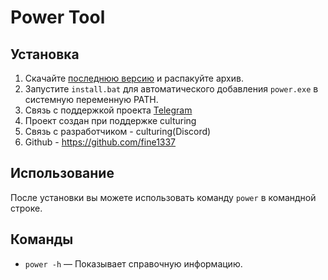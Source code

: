 # Power Tool

## Установка

1. Скачайте [последнюю версию](https://github.com/ваш-репозиторий/releases) и распакуйте архив.
2. Запустите `install.bat` для автоматического добавления `power.exe` в системную переменную PATH.
3. Связь с поддержкой проекта [Telegram](https://t.me/ragotn)
4. Проект создан при поддержке culturing
5. Связь с разработчиком - culturing(Discord)
6. Github - https://github.com/fine1337

## Использование

После установки вы можете использовать команду `power` в командной строке.

## Команды

- `power -h` — Показывает справочную информацию.
